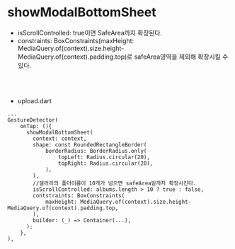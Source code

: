 # showModalBottomSheet
- isScrollControlled: true이면 SafeArea까지 확장된다.
- constraints: BoxConstraints(maxHeight: MediaQuery.of(context).size.height-MediaQuery.of(context).padding.top)로 safeArea영역을 제외해 확장시킬 수 있다.

<br><br>

- upload.dart
```
...
GestureDetector(
    onTap: (){
      showModalBottomSheet(
        context: context,
        shape: const RoundedRectangleBorder(
            borderRadius: BorderRadius.only(
                topLeft: Radius.circular(20),
                topRight: Radius.circular(20),
            ),
        ),
        //갤러리의 폴더이름이 10개가 넘으면 safeArea밑까지 확장시킨다.
        isScrollControlled: albums.length > 10 ? true : false,
        contstraints: BoxConstraints(
            maxHeight: MediaQuery.of(context).size.height- MediaQuery.of(context).padding.top,
        ),
        builder: (_) => Container(...),
      );  
    },
),
```